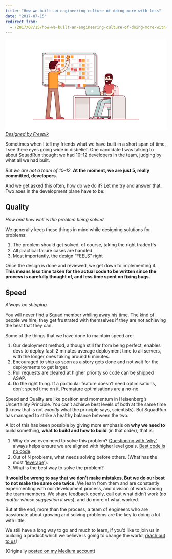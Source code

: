 ```yaml
---
title: "How we built an engineering culture of doing more with less"
date: "2017-07-15"
redirect_from:
  - /2017/07/15/how-we-built-an-engineering-culture-of-doing-more-with-less/
---
```


![Graphic displaying a standup](./images/cover.png)
*[Designed by Freepik](https://www.freepik.com/free-vector/two-developers-planning-their-work_1311469.htm)*

Sometimes when I tell my friends what we have built in a short span of time, I see there eyes going wide in disbelief. One candidate I was talking to about SquadRun thought we had 10–12 developers in the team, judging by what all we had built.

_But we are not a team of 10–12._ **At the moment, we are just 5, really committed, developers.**

And we get asked this often, how do we do it? Let me try and answer that. Two axes in the development plane have to be:

## Quality

_How and how well is the problem being solved._

We generally keep these things in mind while designing solutions for problems:

1. The problem should get solved, of course, taking the right tradeoffs
2. All practical failure cases are handled
3. Most importantly, the design “FEELS” right

Once the design is done and reviewed, we get down to implementing it. **This means less time taken for the actual code to be written since the process is carefully thought of, and less time spent on fixing bugs.**

## Speed

_Always be shipping._

You will never find a Squad member whiling away his time. The kind of people we hire, they get frustrated with themselves if they are not achieving the best that they can.

Some of the things that we have done to maintain speed are:

1. Our deployment method, although still far from being perfect, enables devs to deploy fast! 2 minutes average deployment time to all servers, with the longer ones taking around 6 minutes.
2. Encouraged to ship as soon as a story gets done and not wait for the deployments to get larger.
3. Pull requests are cleared at higher priority so code can be shipped ASAP.
4. Do the right thing. If a particular feature doesn’t need optimisations, don’t spend time on it. Premature optimisations are a no-no.

Speed and Quality are like position and momentum in Heisenberg’s Uncertainty Principle. You can’t achieve best levels of both at the same time (I know that is not _exactly_ what the principle says, scientists). But SquadRun has managed to strike a healthy balance between the two.

A lot of this has been possible by giving more emphasis on **why we need to** build something, **what to build and how to build** (in that order), that is:

1. Why do we even need to solve this problem? [Questioning with ‘why’](https://www.youtube.com/watch?v=qp0HIF3SfI4) always helps ensure we are aligned with higher level goals. [Best code is no code](https://blog.codinghorror.com/the-best-code-is-no-code-at-all/).
2. Out of N problems, what needs solving before others. (What has the most ‘[leverage](https://www.goodreads.com/book/show/25238425-the-effective-engineer)’).
3. What is the best way to solve the problem?

**It would be wrong to say that we don’t make mistakes. But we do our best to not make the same one twice.** We learn from them and are constantly experimenting with our development process, and division of work among the team members. We share feedback openly, call out what didn’t work (_no matter whose suggestion it was_), and do more of what worked.

But at the end, more than the process, a team of engineers who are passionate about growing and solving problems are the key to doing a lot with little.

We still have a long way to go and much to learn, if you’d like to join us in building a product which we believe is going to change the world, [reach out to us](http://bit.ly/squad-careers)!

(Originally [posted on my Medium account](https://medium.com/squad-engineering/how-we-built-an-engineering-culture-of-doing-more-with-less-a0a053be8e30))
